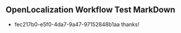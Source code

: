 ## OpenLocalization Workflow Test MarkDown
* fec217b0-e5f0-4da7-9a47-97152848b1aa thanks!

<!--HONumber=Jul16_HO4-->


